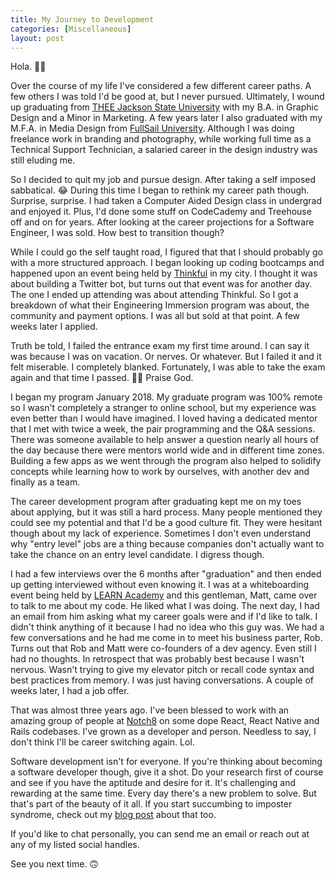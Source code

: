 ```yaml
---
title: My Journey to Development
categories: [Miscellaneous]
layout: post
---
```


Hola. 👋🏾

Over the course of my life I've considered a few different career paths. A few others I was told I'd be good at, but I never pursued. Ultimately, I wound up graduating from [THEE Jackson State University](https://www.jsums.edu/) with my B.A. in Graphic Design and a Minor in Marketing. A few years later I also graduated with my M.F.A. in Media Design from [FullSail University](https://www.fullsail.edu/). Although I was doing freelance work in branding and photography, while working full time as a Technical Support Technician, a salaried career in the design industry was still eluding me.

So I decided to quit my job and pursue design. After taking a self imposed sabbatical. 😂 During this time I began to rethink my career path though. Surprise, surprise. I had taken a Computer Aided Design class in undergrad and enjoyed it. Plus, I'd done some stuff on CodeCademy and Treehouse off and on for years. After looking at the career projections for a Software Engineer, I was sold. How best to transition though?

While I could go the self taught road, I figured that that I should probably go with a more structured approach. I began looking up coding bootcamps and happened upon an event being held by [Thinkful](https://www.thinkful.com/) in my city. I thought it was about building a Twitter bot, but turns out that event was for another day. The one I ended up attending was about attending Thinkful. So I got a breakdown of what their Engineering Immersion program was about, the community and payment options. I was all but sold at that point. A few weeks later I applied.

Truth be told, I failed the entrance exam my first time around. I can say it was because I was on vacation. Or nerves. Or whatever. But I failed it and it felt miserable. I completely blanked. Fortunately, I was able to take the exam again and that time I passed. 🙌🏾 Praise God.

I began my program January 2018. My graduate program was 100% remote so I wasn't completely a stranger to online school, but my experience was even better than I would have imagined. I loved having a dedicated mentor that I met with twice a week, the pair programming and the Q&A sessions. There was someone available to help answer a question nearly all hours of the day because there were mentors world wide and in different time zones. Building a few apps as we went through the program also helped to solidify concepts while learning how to work by ourselves, with another dev and finally as a team.

The career development program after graduating kept me on my toes about applying, but it was still a hard process. Many people mentioned they could see my potential and that I'd be a good culture fit. They were hesitant though about my lack of experience. Sometimes I don't even understand why "entry level" jobs are a thing because companies don't actually want to take the chance on an entry level candidate. I digress though.

I had a few interviews over the 6 months after "graduation" and then ended up getting interviewed without even knowing it. I was at a whiteboarding event being held by [LEARN Academy](https://www.learnacademy.org/) and this gentleman, Matt, came over to talk to me about my code. He liked what I was doing. The next day, I had an email from him asking what my career goals were and if I'd like to talk. I didn't think anything of it because I had no idea who this guy was. We had a few conversations and he had me come in to meet his business parter, Rob. Turns out that Rob and Matt were co-founders of a dev agency. Even still I had no thoughts. In retrospect that was probably best because I wasn't nervous. Wasn't trying to give my elevator pitch or recall code syntax and best practices from memory. I was just having conversations. A couple of weeks later, I had a job offer.

That was almost three years ago. I've been blessed to work with an amazing group of people at [Notch8](https://www.notch8.com/) on some dope React, React Native and Rails codebases. I've grown as a developer and person. Needless to say, I don't think I'll be career switching again. Lol.

Software development isn't for everyone. If you're thinking about becoming a software developer though, give it a shot. Do your research first of course and see if you have the aptitude and desire for it. It's challenging and rewarding at the same time. Every day there's a new problem to solve. But that's part of the beauty of it all. If you start succumbing to imposter syndrome, check out my [blog post](/imposter-syndrome/) about that too.

If you'd like to chat personally, you can send me an email or reach out at any of my listed social handles.

See you next time. 🙃
